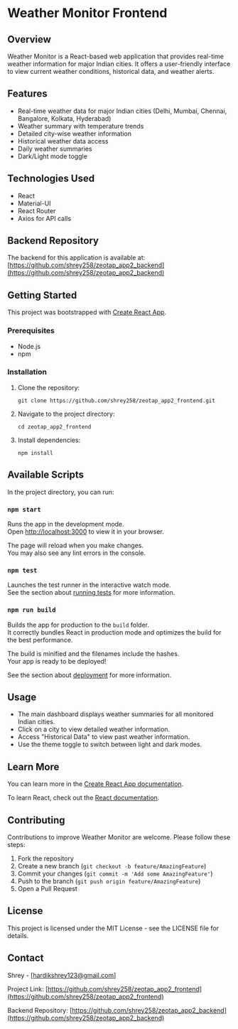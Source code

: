 # Weather Monitor Frontend

## Overview
Weather Monitor is a React-based web application that provides real-time weather information for major Indian cities. It offers a user-friendly interface to view current weather conditions, historical data, and weather alerts.

## Features
- Real-time weather data for major Indian cities (Delhi, Mumbai, Chennai, Bangalore, Kolkata, Hyderabad)
- Weather summary with temperature trends
- Detailed city-wise weather information
- Historical weather data access
- Daily weather summaries
- Dark/Light mode toggle

## Technologies Used
- React
- Material-UI
- React Router
- Axios for API calls

## Backend Repository
The backend for this application is available at:
[https://github.com/shrey258/zeotap_app2_backend](https://github.com/shrey258/zeotap_app2_backend)

## Getting Started

This project was bootstrapped with [Create React App](https://github.com/facebook/create-react-app).

### Prerequisites
- Node.js
- npm

### Installation
1. Clone the repository:
   ```
   git clone https://github.com/shrey258/zeotap_app2_frontend.git
   ```
2. Navigate to the project directory:
   ```
   cd zeotap_app2_frontend
   ```
3. Install dependencies:
   ```
   npm install
   ```

## Available Scripts

In the project directory, you can run:

### `npm start`

Runs the app in the development mode.\
Open [http://localhost:3000](http://localhost:3000) to view it in your browser.

The page will reload when you make changes.\
You may also see any lint errors in the console.

### `npm test`

Launches the test runner in the interactive watch mode.\
See the section about [running tests](https://facebook.github.io/create-react-app/docs/running-tests) for more information.

### `npm run build`

Builds the app for production to the `build` folder.\
It correctly bundles React in production mode and optimizes the build for the best performance.

The build is minified and the filenames include the hashes.\
Your app is ready to be deployed!

See the section about [deployment](https://facebook.github.io/create-react-app/docs/deployment) for more information.

## Usage
- The main dashboard displays weather summaries for all monitored Indian cities.
- Click on a city to view detailed weather information.
- Access "Historical Data" to view past weather information.
- Use the theme toggle to switch between light and dark modes.

## Learn More

You can learn more in the [Create React App documentation](https://facebook.github.io/create-react-app/docs/getting-started).

To learn React, check out the [React documentation](https://reactjs.org/).

## Contributing
Contributions to improve Weather Monitor are welcome. Please follow these steps:
1. Fork the repository
2. Create a new branch (`git checkout -b feature/AmazingFeature`)
3. Commit your changes (`git commit -m 'Add some AmazingFeature'`)
4. Push to the branch (`git push origin feature/AmazingFeature`)
5. Open a Pull Request

## License
This project is licensed under the MIT License - see the LICENSE file for details.

## Contact
Shrey - [hardikshrey123@gmail.com]

Project Link: [https://github.com/shrey258/zeotap_app2_frontend](https://github.com/shrey258/zeotap_app2_frontend)

Backend Repository: [https://github.com/shrey258/zeotap_app2_backend](https://github.com/shrey258/zeotap_app2_backend)
